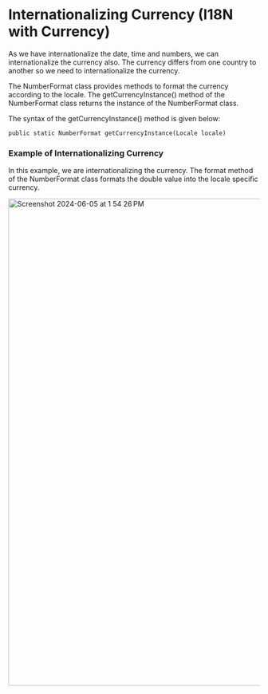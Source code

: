 # Internationalizing Currency (I18N with Currency)

As we have internationalize the date, time and numbers, we can internationalize the currency also. The currency differs from one country to another so we need to internationalize the 
currency.

The NumberFormat class provides methods to format the currency according to the locale. The getCurrencyInstance() method of the NumberFormat class returns the instance of the 
NumberFormat class.

The syntax of the getCurrencyInstance() method is given below:

    public static NumberFormat getCurrencyInstance(Locale locale)  
    
### Example of Internationalizing Currency
In this example, we are internationalizing the currency. The format method of the NumberFormat class formats the double value into the locale specific currency.

<img width="977" alt="Screenshot 2024-06-05 at 1 54 26 PM" src="https://github.com/Malobika8/GitDemo/assets/111234135/71f5fecd-b219-4183-a54e-3cb1abe67f02">
